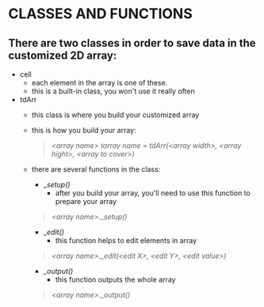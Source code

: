 # CLASSES AND FUNCTIONS
## There are two classes in order to save data in the customized 2D array:
* cell
  * each element in the array is one of these.
  * this is a built-in class, you won't use it really often
* tdArr
  * this class is where you build your customized array
  * this is how you build your array:
    > _\<array name\> tarray name = tdArr(\<array width\>, \<array hight\>, \<array to cover\>)_
  * there are several functions in the class:
    * _\_setup()_ 
      * after you build your array, you'll need to use this function to prepare your array
    > _\<array name\>.\_setup()_
    
    * _\_edit()_
      * this function helps to edit elements in array
    > _\<array name\>.\_edit(\<edit X\>, \<edit Y\>, \<edit value\>)_
    
    * _\_output()_
      * this function outputs the whole array
    > _\<array name\>.\_output()_
